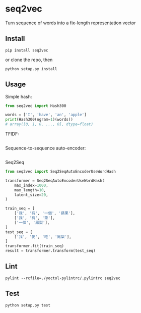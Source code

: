 # seq2vec
Turn sequence of words into a fix-length representation vector


## Install
```
pip install seq2vec
```
or clone the repo, then
```
python setup.py install
```


## Usage

Simple hash:
```python
from seq2vec import Hash300

words = ['I', 'have', 'an', 'apple']
print(Hash300(ngram=1)(words))
# array([0, 1, 0, ..., 0], dtype=float)
```

TFIDF:
```python

```

Sequence-to-sequence auto-encoder:
```python

```

Seq2Seq
```python
from seq2vec import Seq2SeqAutoEncoderUseWordHash

transformer = Seq2SeqAutoEncoderUseWordHash(
    max_index=1000,
    max_length=10,
    latent_size=20,
)

train_seq = [
    ['我', '有', '一個', '蘋果'],
    ['我', '有', '筆'],
    ['一個', '鳳梨'],
]
test_seq = [
    ['我', '愛', '吃', '鳳梨'],
]
transformer.fit(train_seq)
result = transformer.transform(test_seq)
```

## Lint
```
pylint --rcfile=./yoctol-pylintrc/.pylintrc seq2vec
```


## Test
```
python setup.py test
```


